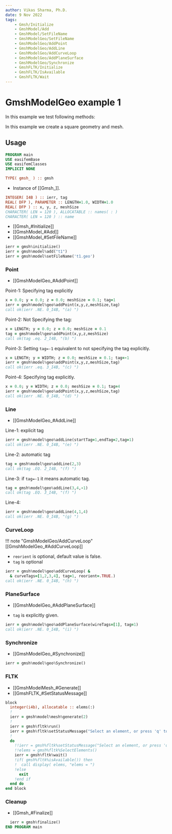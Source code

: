 ```yaml
---
author: Vikas Sharma, Ph.D.
date: 9 Nov 2022
tags:
    - Gmsh/Initialize
    - GmshModel/Add
    - GmshModel/SetFileName
    - GmshModelGeo/SetFileName
    - GmshModelGeo/AddPoint
    - GmshModelGeo/AddLine
    - GmshModelGeo/AddCurveLoop
    - GmshModelGeo/AddPlaneSurface
    - GmshModelGeo/Synchronize
    - GmshFLTK/Initialize
    - GmshFLTK/IsAvailable
    - GmshFLTK/Wait
---
```


# GmshModelGeo example 1

In this example we test following methods:

In this example we create a square geometry and mesh.

## Usage

```fortran
PROGRAM main
USE easifemBase
USE easifemClasses
IMPLICIT NONE
```

```fortran
TYPE( gmsh_ ) :: gmsh
```

- Instance of [[Gmsh_]].

```fortran
INTEGER( I4B ) :: ierr, tag
REAL( DFP ), PARAMETER :: LENGTH=1.0, WIDTH=1.0
REAL( DFP ) :: x, y, z, meshSize
CHARACTER( LEN = 120 ), ALLOCATABLE :: names( : )
CHARACTER( LEN = 120 ) :: name
```

- [[Gmsh_#Initialize]]
- [[GmshModel_#Add]]
- [[GmshModel_#SetFileName]]

```fortran
ierr = gmsh%initialize()
ierr = gmsh%model%add("t1")
ierr = gmsh%model%setFileName('t1.geo')
```

### Point

- [[GmshModelGeo_#AddPoint]]

Point-1: Specifying tag explicitly

```fortran
x = 0.0; y = 0.0; z = 0.0; meshSize = 0.1; tag=1
ierr = gmsh%model%geo%addPoint(x,y,z,meshSize,tag)
call ok(ierr .NE. 0_I4B, "(a) ")
```

Point-2: Not Specifying the tag:

```fortran
x = LENGTH; y = 0.0; z = 0.0; meshSize = 0.1
tag = gmsh%model%geo%addPoint(x,y,z,meshSize)
call ok(tag .eq. 2_I4B, "(b) ")
```

Point-3: Setting `tag=-1` equivalent to not specifying the tag explicitly.

```fortran
x = LENGTH; y = WIDTH; z = 0.0; meshSize = 0.1; tag=-1
ierr = gmsh%model%geo%addPoint(x,y,z,meshSize,tag)
call ok(ierr .eq. 3_I4B, "(c) ")
```

Point-4: Specifying tag explicitly.

```fortran
x = 0.0; y = WIDTH; z = 0.0; meshSize = 0.1; tag=4
ierr = gmsh%model%geo%addPoint(x,y,z,meshSize,tag)
call ok(ierr .NE. 0_I4B, "(d) ")
```

### Line

- [[GmshModelGeo_#AddLine]]

Line-1: explicit tag

```fortran
ierr = gmsh%model%geo%addLine(startTag=1,endTag=2,tag=1)
call ok(ierr .NE. 0_I4B, "(e) ")
```

Line-2: automatic tag

```fortran
tag = gmsh%model%geo%addLine(2,3)
call ok(tag .EQ. 2_I4B, "(f) ")
```

Line-3: if `tag=-1` it means automatic tag.

```fortran
tag = gmsh%model%geo%addLine(3,4,-1)
call ok(tag .EQ. 3_I4B, "(f) ")
```

Line-4:

```fortran
ierr = gmsh%model%geo%addLine(4,1,4)
call ok(ierr .NE. 0_I4B, "(g) ")
```

### CurveLoop

!!! note "GmshModelGeo/AddCurveLoop"
[[GmshModelGeo_#AddCurveLoop]]

- `reorient` is optional, default value is false.
- `tag` is optional

```fortran
ierr = gmsh%model%geo%addCurveLoop( &
  & curveTags=[1,2,3,4], tag=1, reorient=.TRUE.)
call ok(ierr .NE. 0_I4B, "(h) ")
```

### PlaneSurface

- [[GmshModelGeo_#AddPlaneSurface]]

- `tag` is explicitly given.

```fortran
ierr = gmsh%model%geo%addPlaneSurface(wireTags=[1], tag=1)
call ok(ierr .NE. 0_I4B, "(i) ")
```

### Synchronize

- [[GmshModelGeo_#Synchronize]]

```fortran
ierr = gmsh%model%geo%Synchronize()
```

### FLTK

- [[GmshModelMesh_#Generate]]
- [[GmshFLTK_#SetStatusMessage]]

```fortran
block
  integer(i4b), allocatable :: elems(:)
  !
  ierr = gmsh%model%mesh%generate(2)
  !
  ierr = gmsh%fltk%run()
  ierr = gmsh%fltk%setStatusMessage("Select an element, or press 'q' to quit", .True.)
  !
  do
    !!ierr = gmsh%fltk%setStatusMessage("Select an element, or press 'q' to quit", .True.)
    !!elems = gmsh%fltk%SelectElements()
    ierr = gmsh%fltk%wait()
    !if( gmsh%fltk%isAvailable()) then
    !  call display( elems, "elems = ")
    !else
      exit
    !end if
  end do
end block
```

### Cleanup

- [[Gmsh_#Finalize]]

```fortran
  ierr = gmsh%finalize()
END PROGRAM main
```

